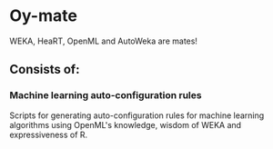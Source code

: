 # Oy-mate

WEKA, HeaRT, OpenML and AutoWeka are mates!

## Consists of:
### Machine learning auto-configuration rules

Scripts for generating auto-configuration rules for machine learning algorithms using OpenML's knowledge, wisdom of WEKA and expressiveness of R.
